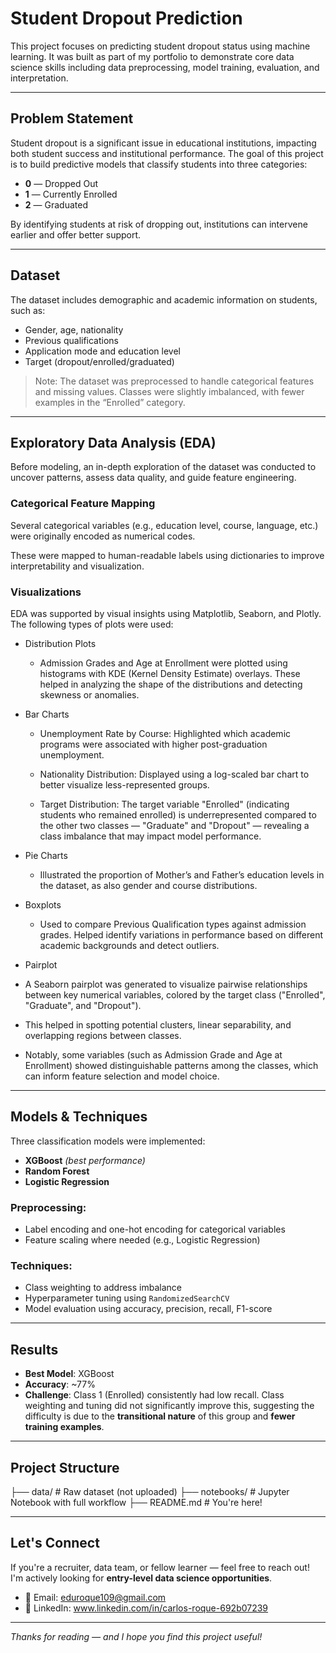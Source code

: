 # Student Dropout Prediction

This project focuses on predicting student dropout status using machine learning. It was built as part of my portfolio to demonstrate core data science skills including data preprocessing, model training, evaluation, and interpretation.

---

## Problem Statement

Student dropout is a significant issue in educational institutions, impacting both student success and institutional performance. The goal of this project is to build predictive models that classify students into three categories:

- **0** — Dropped Out  
- **1** — Currently Enrolled  
- **2** — Graduated

By identifying students at risk of dropping out, institutions can intervene earlier and offer better support.

---

## Dataset

The dataset includes demographic and academic information on students, such as:

- Gender, age, nationality
- Previous qualifications
- Application mode and education level
- Target (dropout/enrolled/graduated)

> Note: The dataset was preprocessed to handle categorical features and missing values. Classes were slightly imbalanced, with fewer examples in the “Enrolled” category.

---
## Exploratory Data Analysis (EDA)
Before modeling, an in-depth exploration of the dataset was conducted to uncover patterns, assess data quality, and guide feature engineering.

### Categorical Feature Mapping
Several categorical variables (e.g., education level, course, language, etc.) were originally encoded as numerical codes.

These were mapped to human-readable labels using dictionaries to improve interpretability and visualization.

### Visualizations
EDA was supported by visual insights using Matplotlib, Seaborn, and Plotly. The following types of plots were used:

  - Distribution Plots 
    - Admission Grades and Age at Enrollment were plotted using histograms with KDE (Kernel Density Estimate) overlays.
  These helped in analyzing the shape of the distributions and detecting skewness or anomalies.

  - Bar Charts 
    - Unemployment Rate by Course: Highlighted which academic programs were associated with higher post-graduation unemployment.

    - Nationality Distribution: Displayed using a log-scaled bar chart to better visualize less-represented groups.

    - Target Distribution: The target variable "Enrolled" (indicating students who remained enrolled) is underrepresented compared to the other two classes — "Graduate" and "Dropout" — revealing a class imbalance   that may impact model performance.

  - Pie Charts 
    - Illustrated the proportion of Mother’s and Father’s education levels in the dataset, as also gender and course distributions.

  - Boxplots 
    - Used to compare Previous Qualification types against admission grades. Helped identify variations in performance based on different academic backgrounds and detect outliers.

 - Pairplot
  - A Seaborn pairplot was generated to visualize pairwise relationships between key numerical variables, colored by the target class ("Enrolled", "Graduate", and "Dropout").
  - This helped in spotting potential clusters, linear separability, and overlapping regions between classes.
  - Notably, some variables (such as Admission Grade and Age at Enrollment) showed distinguishable patterns among the classes, which can inform feature selection and model choice.

---
## Models & Techniques

Three classification models were implemented:

- **XGBoost** *(best performance)*
- **Random Forest**
- **Logistic Regression**

### Preprocessing:
- Label encoding and one-hot encoding for categorical variables
- Feature scaling where needed (e.g., Logistic Regression)

### Techniques:
- Class weighting to address imbalance
- Hyperparameter tuning using `RandomizedSearchCV`
- Model evaluation using accuracy, precision, recall, F1-score

---

## Results

- **Best Model**: XGBoost  
- **Accuracy**: ~77%  
- **Challenge**: Class 1 (Enrolled) consistently had low recall. Class weighting and tuning did not significantly improve this, suggesting the difficulty is due to the **transitional nature** of this group and **fewer training examples**.

---

## Project Structure

├── data/ # Raw dataset (not uploaded) ├── notebooks/ # Jupyter Notebook with full workflow ├── README.md # You're here!


---

## Let's Connect

If you're a recruiter, data team, or fellow learner — feel free to reach out!  
I'm actively looking for **entry-level data science opportunities**.

- 📧 Email: eduroque109@gmail.com  
- 💼 LinkedIn: www.linkedin.com/in/carlos-roque-692b07239

---

*Thanks for reading — and I hope you find this project useful!*
